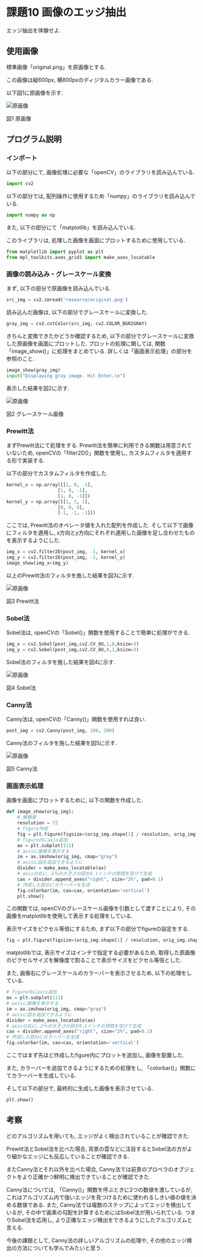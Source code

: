 # 課題10 画像のエッジ抽出

エッジ抽出を体験せよ.

## 使用画像

標準画像「original.png」を原画像とする.

この画像は縦600px, 横800pxのディジタルカラー画像である.

以下図1に原画像を示す.

![原画像](https://raw.githubusercontent.com/gekkyo/lecture_image_processing/master/kadai_10/resource/original.png)

図1 原画像

## プログラム説明

### インポート

以下の部分にて, 画像処理に必要な「openCV」のライブラリを読み込んでいる.

```python
import cv2
```

以下の部分では, 配列操作に使用するため「numpy」のライブラリを読み込んでいる.

```python
import numpy as np
```

また, 以下の部分にて「matplotlib」を読み込んでいる.

このライブラリは, 処理した画像を画面にプロットするために使用している.

```python
from matplotlib import pyplot as plt
from mpl_toolkits.axes_grid1 import make_axes_locatable
```

### 画像の読み込み・グレースケール変換

まず, 以下の部分で原画像を読み込んでいる.

```python
src_img = cv2.imread('resource/original.png')
```

読み込んだ画像は, 以下の部分でグレースケールに変換した.

```python
gray_img = cv2.cvtColor(src_img, cv2.COLOR_BGR2GRAY)
```

きちんと変換できたかどうか確認するため, 以下の部分でグレースケールに変換した原画像を画面にプロットした. プロットの処理に関しては, 関数「image_show()」に処理をまとめている. 詳しくは「画面表示処理」の部分を参照のこと.

```python
image_show(gray_img)
input("Displaying gray image. Hit Enter.\n")
```

表示した結果を図2に示す.

![原画像](https://raw.githubusercontent.com/gekkyo/lecture_image_processing/master/kadai_10/resource/gray.jpg)

図2 グレースケール画像

### Prewitt法

まずPrewitt法にて処理をする. Prewitt法を簡単に利用できる関数は用意されていないため, openCVの「filter2D()」関数を使用し, カスタムフィルタを適用する形で実装する.

以下の部分でカスタムフィルタを作成した.

```python
kernel_x = np.array([[1, 0, -1],
                   [1, 0, -1],
                   [1, 0, -1]])
kernel_y = np.array([[1, 1, 1],
                   [0, 0, 0],
                   [-1, -1, -1]])
```

ここでは, Prewitt法のオペレータ値を入れた配列を作成した. そして以下で画像にフィルタを適用し, x方向とy方向にそれぞれ適用した画像を足し合わせたものを表示するようにした.

```python
img_x = cv2.filter2D(post_img, -1, kernel_x)
img_y = cv2.filter2D(post_img, -1, kernel_y)
image_show(img_x+img_y)
```

以上のPrewitt法のフィルタを施した結果を図3に示す.

![原画像](https://raw.githubusercontent.com/gekkyo/lecture_image_processing/master/kadai_10/resource/prewitt.jpg)

図3 Prewitt法

### Sobel法

Sobel法は, openCVの「Sobel()」関数を使用することで簡単に処理ができる.

```python
img_x = cv2.Sobel(post_img,cv2.CV_8U,1,0,ksize=3)
img_y = cv2.Sobel(post_img,cv2.CV_8U,0,1,ksize=3)
```

Sobel法のフィルタを施した結果を図4に示す.

![原画像](https://raw.githubusercontent.com/gekkyo/lecture_image_processing/master/kadai_10/resource/sobel.jpg)

図4 Sobel法

### Canny法

Canny法は, openCVの「Canny()」関数を使用すれば良い.

```python
post_img = cv2.Canny(post_img, 100, 200)
```

Canny法のフィルタを施した結果を図5に示す.

![原画像](https://raw.githubusercontent.com/gekkyo/lecture_image_processing/master/kadai_10/resource/canny.jpg)

図5 Canny法

### 画面表示処理

画像を画面にプロットするために, 以下の関数を作成した.

```python
def image_show(orig_img):
    # 解像度
    resolution = 72
    # figure作成
    fig = plt.figure(figsize=(orig_img.shape[1] / resolution, orig_img.shape[0] / resolution), dpi=resolution)
    # figure内にaxis追加
    ax = plt.subplot(111)
    # axisに画像を表示する
    im = ax.imshow(orig_img, cmap="gray")
    # axisに図を追加できるように
    divider = make_axes_locatable(ax)
    # axisの右に、2％の大きさの図を0.1インチの隙間を空けて生成
    cax = divider.append_axes("right", size="2%", pad=0.1)
    # 作成した部分にカラーバーを生成
    fig.colorbar(im, cax=cax, orientation='vertical')
    plt.show()
```

この関数では, openCVのグレースケール画像を引数として渡すことにより, その画像をmatplotlibを使用して表示する処理をしている.

表示サイズをピクセル等倍にするため, まず以下の部分でfigureの設定をする.

```python
fig = plt.figure(figsize=(orig_img.shape[1] / resolution, orig_img.shape[0] / resolution), dpi=resolution)
```

matplotlibでは, 表示サイズはインチで指定する必要があるため, 取得した原画像のピクセルサイズを解像度で割ることで表示サイズをピクセル等倍とした.

また, 画像右にグレースケールのカラーバーを表示させるため, 以下の処理をしている.

```python
# figure内にaxis追加
ax = plt.subplot(111)
# axisに画像を表示する
im = ax.imshow(orig_img, cmap="gray")
# axisに図を追加できるように
divider = make_axes_locatable(ax)
# axisの右に、2％の大きさの図を0.1インチの隙間を空けて生成
cax = divider.append_axes("right", size="2%", pad=0.1)
# 作成した部分にカラーバーを生成
fig.colorbar(im, cax=cax, orientation='vertical')
```

ここではまず先ほど作成したfigure内にプロットを追加し, 画像を配置した.

また, カラーバーを追加できるようにするための処理をし, 「colorbar()」関数にてカラーバーを生成している.

そして以下の部分で, 最終的に生成した画像を表示させている.

```python
plt.show()
```

## 考察

どのアルゴリズムを用いても, エッジがよく検出されていることが確認できた.

Prewitt法とSobel法を比べた場合, 背景の雲などに注目するとSobel法の方がより細かなエッジにも反応していることが確認できる.

またCanny法とそれ以外を比べた場合, Canny法では前景のプロペラのオブジェクトをより正確かつ鮮明に検出できていることが確認できた.

Canny法については, 「Canny()」関数を呼ぶときに2つの数値を渡しているが, これはアルゴリズム内で強いエッジを見つけるために使われるしきい値の値を決める数値である. また, Canny法では複数のステップによってエッジを検出しているが, その中で画素の勾配を計算するためにはSobel法が用いられている. つまりSobel法を応用し, より正確なエッジ検出をできるようにしたアルゴリズムと言える.

今後の課題として, Canny法の詳しいアルゴリズムの処理や, その他のエッジ検出の方法についても学んでみたいと思う.

